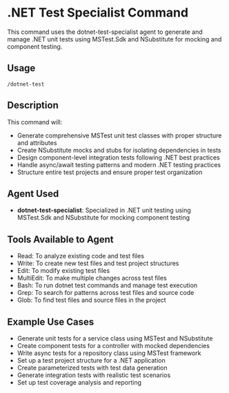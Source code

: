 # .NET Test Specialist Command

This command uses the dotnet-test-specialist agent to generate and manage .NET unit tests using MSTest.Sdk and NSubstitute for mocking and component testing.

## Usage

```
/dotnet-test
```

## Description

This command will:
- Generate comprehensive MSTest unit test classes with proper structure and attributes
- Create NSubstitute mocks and stubs for isolating dependencies in tests
- Design component-level integration tests following .NET best practices
- Handle async/await testing patterns and modern .NET testing practices
- Structure entire test projects and ensure proper test organization

## Agent Used

- **dotnet-test-specialist**: Specialized in .NET unit testing using MSTest.Sdk and NSubstitute for mocking component testing

## Tools Available to Agent

- Read: To analyze existing code and test files
- Write: To create new test files and test project structures
- Edit: To modify existing test files
- MultiEdit: To make multiple changes across test files
- Bash: To run dotnet test commands and manage test execution
- Grep: To search for patterns across test files and source code
- Glob: To find test files and source files in the project

## Example Use Cases

- Generate unit tests for a service class using MSTest and NSubstitute
- Create component tests for a controller with mocked dependencies
- Write async tests for a repository class using MSTest framework
- Set up a test project structure for a .NET application
- Create parameterized tests with test data generation
- Generate integration tests with realistic test scenarios
- Set up test coverage analysis and reporting